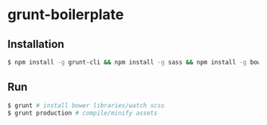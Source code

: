 # grunt-boilerplate

## Installation
```sh
$ npm install -g grunt-cli && npm install -g sass && npm install -g bower && npm install
```

## Run
```sh
$ grunt # install bower libraries/watch scss
$ grunt production # compile/minify assets
```